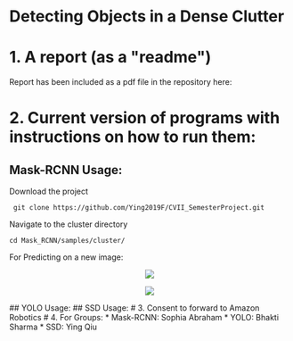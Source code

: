 Detecting Objects in a Dense Clutter 
=========================================
# 1. A report (as a "readme")
Report has been included as a pdf file in the repository here: 
# 2. Current version of programs with instructions on how to run them: 
## Mask-RCNN Usage: 
Download the project
  
     git clone https://github.com/Ying2019F/CVII_SemesterProject.git

Navigate to the cluster directory 

    cd Mask_RCNN/samples/cluster/
    
For Predicting on a new image: 
<p align="center"> <img src="pipeline.png"/> </p>
<p align="center"> <img src="pipeline.png"/> </p>
## YOLO Usage: 
## SSD Usage: 
# 3. Consent to forward to Amazon Robotics
# 4. For Groups: 
  * Mask-RCNN: Sophia Abraham 
  * YOLO: Bhakti Sharma 
  * SSD: Ying Qiu 
